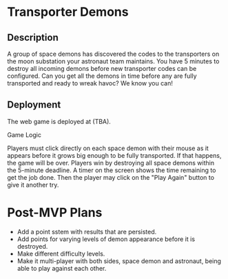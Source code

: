 # Transporter Demons

## Description

A group of space demons has discovered the codes to the transporters on the moon substation your astronaut team maintains. You have 5 minutes to destroy all incoming demons before new transporter codes can be configured. Can you get all the demons in time before any are fully transported and ready to wreak havoc? We know you can!


## Deployment

The web game is deployed at (TBA).


Game Logic

Players must click directly on each space demon with their mouse as it appears before it grows big enough to be fully transported. If that happens, the game will be over. Players win by destroying all space demons within the 5-minute deadline. A timer on the screen shows the time remaining to get the job done. Then the player may click on the "Play Again" button to give it another try.


# Post-MVP Plans

- Add a point sstem with results that are persisted.
- Add points for varying levels of demon appearance before it is destroyed.
- Make different difficulty levels.
- Make it multi-player with both sides, space demon and astronaut, being able to play against each other.
